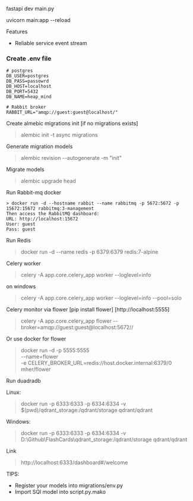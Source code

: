 fastapi dev main.py

uvicorn main:app --reload


Features
- Reliable service event stream


### Create .env file
```
# postgres
DB_USER=postgres
DB_PASS=passowrd
DB_HOST=localhost
DB_PORT=5432
DB_NAME=heap_mind

# Rabbit broker
RABBIT_URL="amqp://guest:guest@localhost/"
```

Create almebic migrations init [if no migrations exists]
> alembic init -t async migrations

Generate migration models
> alembic revision --autogenerate -m "init"

Migrate models
> alembic upgrade head


Run Rabbit-mq docker
```
> docker run -d --hostname rabbit --name rabbitmq -p 5672:5672 -p 15672:15672 rabbitmq:3-management
Then access the RabbitMQ dashboard:
URL: http://localhost:15672
User: guest
Pass: guest
```
Run Redis

> docker run -d --name redis -p 6379:6379 redis:7-alpine

Celery worker
> celery -A app.core.celery_app worker --loglevel=info

on windows
> celery -A app.core.celery_app worker --loglevel=info --pool=solo


Celery monitor via flower [pip install flower] [http://localhost:5555]
> celery -A app.core.celery_app flower --broker=amqp://guest:guest@localhost:5672//

Or use docker for flower

> docker run -d -p 5555:5555 \
    --name=flower \
    -e CELERY_BROKER_URL=redis://host.docker.internal:6379/0 \
    mher/flower

Run duadradb

Linux:
> docker run -p 6333:6333 -p 6334:6334 -v $(pwd)/qdrant_storage:/qdrant/storage qdrant/qdrant

Windows:
> docker run -p 6333:6333 -p 6334:6334 -v D:\Github\FlashCards\qdrant_storage:/qdrant/storage qdrant/qdrant


Link
> http://localhost:6333/dashboard#/welcome




TIPS:
- Register your models into migrations/env.py
- Import SQl model into script.py.mako

